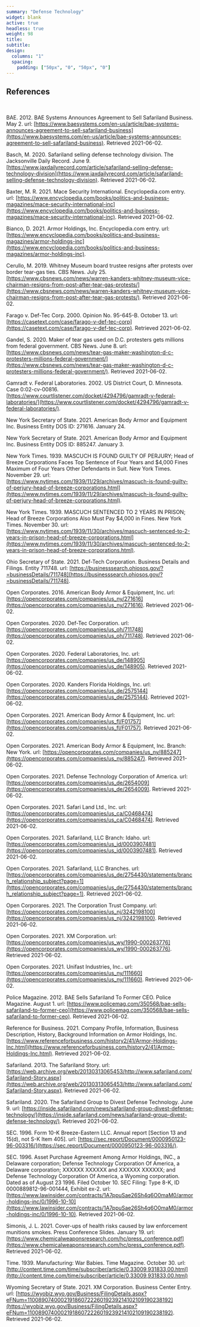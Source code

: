 ```yaml
---
summary: "Defense Technology"
widget: blank
active: true
headless: true
weight: 98
title:
subtitle:
design:
  columns: "1"
  spacing:
    padding: ["50px", "0", "50px", "0"]
---
```



## References

<br>

BAE. 2012. BAE Systems Announces Agreement to Sell Safariland Business. May 2. url:  [https://www.baesystems.com/en-us/article/bae-systems-announces-agreement-to-sell-safariland-business](https://www.baesystems.com/en-us/article/bae-systems-announces-agreement-to-sell-safariland-business). Retrieved 2021-06-02.

Basch, M. 2020. Safariland selling defense technology division. The Jacksonville Daily Record. June 9.[https://www.jaxdailyrecord.com/article/safariland-selling-defense-technology-division](https://www.jaxdailyrecord.com/article/safariland-selling-defense-technology-division). Retrieved 2021-06-02.

Baxter, M. R. 2021. Mace Security International. Encyclopedia.com entry. url: [https://www.encyclopedia.com/books/politics-and-business-magazines/mace-security-international-inc](https://www.encyclopedia.com/books/politics-and-business-magazines/mace-security-international-inc). Retrieved 2021-06-02.

Bianco, D. 2021. Armor Holdings, Inc. Encyclopedia.com entry. url: [https://www.encyclopedia.com/books/politics-and-business-magazines/armor-holdings-inc](https://www.encyclopedia.com/books/politics-and-business-magazines/armor-holdings-inc).

Cerullo, M. 2019. Whitney Museum board trustee resigns after protests over border tear-gas ties. CBS News. July 25. [https://www.cbsnews.com/news/warren-kanders-whitney-museum-vice-chairman-resigns-from-post-after-tear-gas-protests/](https://www.cbsnews.com/news/warren-kanders-whitney-museum-vice-chairman-resigns-from-post-after-tear-gas-protests/). Retrieved 2021-06-02.


Farago v. Def-Tec Corp. 2000. Opinion No. 95-645-B. October 13. url: [https://casetext.com/case/farago-v-def-tec-corp](https://casetext.com/case/farago-v-def-tec-corp). Retrieved 2021-06-02.

Gandel, S. 2020. Maker of tear gas used on D.C. protesters gets millions from federal government. CBS News. June 8. url: [https://www.cbsnews.com/news/tear-gas-maker-washington-d-c-protesters-millions-federal-government/](https://www.cbsnews.com/news/tear-gas-maker-washington-d-c-protesters-millions-federal-government/). Retrieved 2021-06-02.

Gamradt v. Federal Laboratories. 2002. US District Court, D. Minnesota. Case 0:02-cv-00816. [https://www.courtlistener.com/docket/4294796/gamradt-v-federal-laboratories/](https://www.courtlistener.com/docket/4294796/gamradt-v-federal-laboratories/).

New York Secretary of State. 2021. American Body Armor and Equipment Inc. Business Entity DOS ID: 271616. January 24.

New York Secretary of State. 2021. American Body Armor and Equipment Inc. Business Entity DOS ID: 885247. January 3.

New York Times. 1939. MASCUCH IS FOUND GUILTY OF PERJURY; Head of Breeze Corporations Faces Top Sentence of Four Years and $4,000 Fines Maximum of Four Years Other Defendants in Suit. New York Times. November 29. url: [https://www.nytimes.com/1939/11/29/archives/mascuch-is-found-guilty-of-perjury-head-of-breeze-corporations.html](https://www.nytimes.com/1939/11/29/archives/mascuch-is-found-guilty-of-perjury-head-of-breeze-corporations.html). 

New York Times. 1939. MASCUCH SENTENCED TO 2 YEARS IN PRISON; Head of Breeze Corporations Also Must Pay $4,000 in Fines. New York Times. November 30. url: [https://www.nytimes.com/1939/11/30/archives/mascuch-sentenced-to-2-years-in-prison-head-of-breeze-corporations.html](https://www.nytimes.com/1939/11/30/archives/mascuch-sentenced-to-2-years-in-prison-head-of-breeze-corporations.html).

Ohio Secretary of State. 2021. Def-Tech Corporation. Business Details and Filings. Entity 711748. url: [https://businesssearch.ohiosos.gov/?=businessDetails/711748](https://businesssearch.ohiosos.gov/?=businessDetails/711748).


Open Corporates. 2016. American Body Armor & Equipment, Inc. url: [https://opencorporates.com/companies/us_ny/271616](https://opencorporates.com/companies/us_ny/271616). Retrieved 2021-06-02. 

Open Corporates. 2020. Def-Tec Corporation. url: [https://opencorporates.com/companies/us_oh/711748](https://opencorporates.com/companies/us_oh/711748). Retrieved 2021-06-02.

Open Corporates. 2020. Federal Laboratories, Inc. url: [https://opencorporates.com/companies/us_de/148905](https://opencorporates.com/companies/us_de/148905). Retrieved 2021-06-02.

Open Corporates. 2020. Kanders Florida Holdings, Inc. url: [https://opencorporates.com/companies/us_de/2575144](https://opencorporates.com/companies/us_de/2575144). Retrieved 2021-06-02.

Open Corporates. 2021. American Body Armor & Equipment, Inc. url: [https://opencorporates.com/companies/us_fl/F01757](https://opencorporates.com/companies/us_fl/F01757). Retrieved 2021-06-02. 

Open Corporates. 2021. American Body Armor & Equipment, Inc. Branch: New York. url: [https://opencorporates.com/companies/us_ny/885247](https://opencorporates.com/companies/us_ny/885247). Retrieved 2021-06-02. 

Open Corporates. 2021. Defense Technology Corporation of America. url: [https://opencorporates.com/companies/us_de/2654009](https://opencorporates.com/companies/us_de/2654009). Retrieved 2021-06-02.

Open Corporates. 2021. Safari Land Ltd., Inc. url: [https://opencorporates.com/companies/us_ca/C0468474](https://opencorporates.com/companies/us_ca/C0468474). Retrieved 2021-06-02.

Open Corporates. 2021. Safariland, LLC Branch: Idaho. url: [https://opencorporates.com/companies/us_id/0003907481](https://opencorporates.com/companies/us_id/0003907481). Retrieved 2021-06-02.

Open Corporates. 2021. Safariland, LLC Branches. url: [https://opencorporates.com/companies/us_de/2754430/statements/branch_relationship_subject?page=1](https://opencorporates.com/companies/us_de/2754430/statements/branch_relationship_subject?page=1). Retrieved 2021-06-02.

Open Corporares. 2021. The Corporation Trust Company. url: [https://opencorporates.com/companies/us_nj/3242198100](https://opencorporates.com/companies/us_nj/3242198100). Retrieved 2021-06-02.

Open Corporates. 2021. XM Corporation. url: [https://opencorporates.com/companies/us_wy/1990-000263776](https://opencorporates.com/companies/us_wy/1990-000263776). Retrieved 2021-06-02.

Open Corporates. 2021. Unifast Industries, Inc.. url: [https://opencorporates.com/companies/us_ny/111660](https://opencorporates.com/companies/us_ny/111660). Retrieved 2021-06-02.


Police Magazine. 2012. BAE Sells Safariland To Former CEO. Police Magazine. August 1. url: [https://www.policemag.com/350568/bae-sells-safariland-to-former-ceo](https://www.policemag.com/350568/bae-sells-safariland-to-former-ceo). Retrieved 2021-06-02.

Reference for Business. 2021. Company Profile, Information, Business Description, History, Background Information on Armor Holdings, Inc.[https://www.referenceforbusiness.com/history2/41/Armor-Holdings-Inc.html](https://www.referenceforbusiness.com/history2/41/Armor-Holdings-Inc.html). Retrieved 2021-06-02.

Safariland. 2013. The Safariland Story. url: [https://web.archive.org/web/20130313065453/http://www.safariland.com/Safariland-Story.aspx](https://web.archive.org/web/20130313065453/http://www.safariland.com/Safariland-Story.aspx). Retrieved 2021-06-02.

Safariland. 2020. The Safariland Group to Divest Defense Technology. June 9. url: [https://inside.safariland.com/news/safariland-group-divest-defense-technology/](https://inside.safariland.com/news/safariland-group-divest-defense-technology/). Retrieved 2021-06-02. 



SEC. 1996. Form 10-K Breeze-Eastern LLC. Annual report [Section 13 and 15(d), not S-K Item 405]. url:  [https://sec.report/Document/0000950123-96-003316/](https://sec.report/Document/0000950123-96-003316/).

SEC. 1996. Asset Purchase Agreement Among Armor Holdings, INC., a Delaware corporation; Defense Technology Corporation Of America, a Delaware corporation; XXXXXX XXXXXX and XXXXXX XXXXXX; and Defense Technology Corporation Of America, a Wyoming corporation. Dated as of August 23 1996. Filed October 10. SEC Filing: Type 8-K, ID 0000889812-96-001444, Exhibit ex-2. url: [https://www.lawinsider.com/contracts/1A7ppuSae26Sh4q6O0maM0/armor-holdings-inc/0/1996-10-10](https://www.lawinsider.com/contracts/1A7ppuSae26Sh4q6O0maM0/armor-holdings-inc/0/1996-10-10). Retrieved 2021-06-02.

Simonis, J. L. 2021. Cover-ups of health risks caused by law enforcement munitions smokes. Press Conference Slides. January 19. url: [https://www.chemicalweaponsresearch.com/hc/press_conference.pdf](https://www.chemicalweaponsresearch.com/hc/press_conference.pdf). Retrieved 2021-06-02. 

Time. 1939. Manufacturing: War Babies. Time Magazine. October 30. url: [http://content.time.com/time/subscriber/article/0,33009,931833,00.html](http://content.time.com/time/subscriber/article/0,33009,931833,00.html)

Wyoming Secretary of State. 2021. XM Corporation. Business Center Entry. url: [https://wyobiz.wyo.gov/Business/FilingDetails.aspx?eFNum=110089074000219186072226019239214102109190238192](https://wyobiz.wyo.gov/Business/FilingDetails.aspx?eFNum=110089074000219186072226019239214102109190238192). Retrieved 2021-06-02. 







